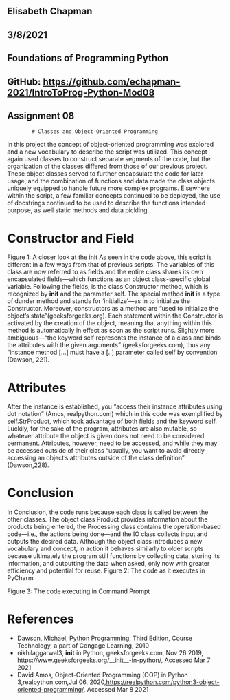 ## Elisabeth Chapman
## 3/8/2021
## Foundations of Programming Python
## GitHub: https://github.com/echapman-2021/IntroToProg-Python-Mod08
## Assignment 08
			# Classes and Object-Oriented Programming
In this project the concept of object-oriented programming was explored and a new vocabulary to describe the script was utilized. This concept again used classes to construct separate segments of the code, but the organization of the classes differed from those of our previous project. These object classes served to further encapsulate the code for later usage, and the combination of functions and data made the class objects uniquely equipped to handle future more complex programs. Elsewhere within the script, a few familiar concepts continued to be deployed, the use of docstrings continued to be used to describe the functions intended purpose, as well static methods and data pickling. 
# Constructor and Field
 Figure 1: A closer look at the init
As seen in the code above, this script is different in a few ways from that of previous scripts. The variables of this class are now referred to as fields and the entire class shares its own encapsulated fields—which functions as an object class-specific global variable. Following the fields,  is the class Constructor method,  which is recognized by  __init__  and the parameter  self. The special method __init__ is a type of dunder method and stands for ‘initialize’—as in to initialize the Constructor. Moreover, constructors as a method are “used to initialize the object’s state”(geeksforgeeks.org). Each statement within the Constructor is activated by the creation of the object, meaning that anything within this method is automatically in effect as soon as the script runs. Slightly more ambiguous—“the keyword self represents the instance of a class and binds the attributes with the given arguments” (geeksforgeeks.com), thus any “instance method […] must have a [..] parameter called self by convention (Dawson, 221). 
# Attributes
After the instance is established, you “access their instance attributes using dot notation” (Amos, realpython.com) which in this code was exemplified by self.StrProduct, which took advantage of both fields and the keyword self. Luckily, for the sake of the program, attributes are also mutable, so whatever attribute the object is given does not need to be considered permanent. Attributes, however, need to be accessed, and while they may be accessed outside of their class “usually, you want to avoid directly accessing an object’s attributes outside of the class definition” (Dawson,228).
# Conclusion
In Conclusion, the code runs because each class is called between the other classes. The object class Product provides information about the products being entered, the Processing class contains the operation-based code—i.e., the actions being done—and the IO class collects input and outputs the desired data. Although the object class introduces a new vocabulary and concept, in action it behaves similarly to older scripts because ultimately the program still functions by collecting data, storing its information, and outputting the data when asked, only now with greater efficiency and potential for reuse. 
 Figure 2: The code as it executes in PyCharm

 Figure 3: The code executing in Command Prompt

# References
-	Dawson, Michael, Python Programming, Third Edition, Course Technology, a part of Congage Learning, 2010
-	nikhilaggarwal3, __init__ in Python, geeksforgeeks.com, Nov 26 2019, https://www.geeksforgeeks.org/__init__-in-python/, Accessed Mar 7 2021
-	David Amos, Object-Oriented Programming (OOP) in Python 3,realpython.com,Jul 06, 2020,https://realpython.com/python3-object-oriented-programming/, Accessed Mar 8 2021

